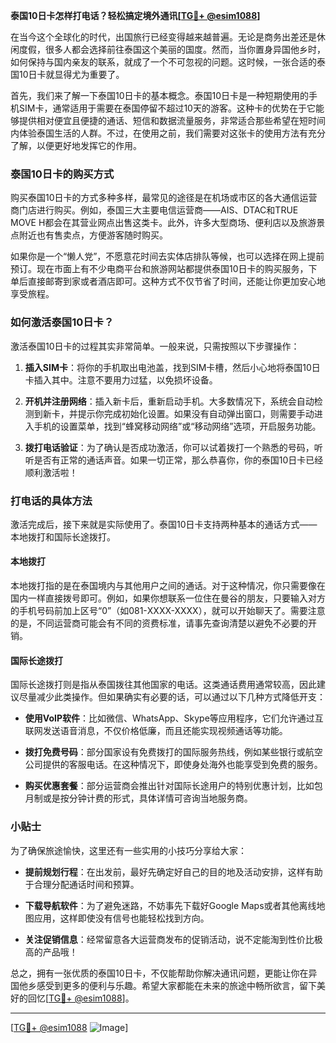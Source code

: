 **泰国10日卡怎样打电话？轻松搞定境外通讯[[TG💪+ @esim1088](https://t.me/s/esim1088)]**

在当今这个全球化的时代，出国旅行已经变得越来越普遍。无论是商务出差还是休闲度假，很多人都会选择前往泰国这个美丽的国度。然而，当你置身异国他乡时，如何保持与国内亲友的联系，就成了一个不可忽视的问题。这时候，一张合适的泰国10日卡就显得尤为重要了。

首先，我们来了解一下泰国10日卡的基本概念。泰国10日卡是一种短期使用的手机SIM卡，通常适用于需要在泰国停留不超过10天的游客。这种卡的优势在于它能够提供相对便宜且便捷的通话、短信和数据流量服务，非常适合那些希望在短时间内体验泰国生活的人群。不过，在使用之前，我们需要对这张卡的使用方法有充分了解，以便更好地发挥它的作用。

### 泰国10日卡的购买方式

购买泰国10日卡的方式多种多样，最常见的途径是在机场或市区的各大通信运营商门店进行购买。例如，泰国三大主要电信运营商——AIS、DTAC和TRUE MOVE H都会在其营业网点出售这类卡。此外，许多大型商场、便利店以及旅游景点附近也有售卖点，方便游客随时购买。

如果你是一个“懒人党”，不愿意花时间去实体店排队等候，也可以选择在网上提前预订。现在市面上有不少电商平台和旅游网站都提供泰国10日卡的购买服务，下单后直接邮寄到家或者酒店即可。这种方式不仅节省了时间，还能让你更加安心地享受旅程。

### 如何激活泰国10日卡？

激活泰国10日卡的过程其实非常简单。一般来说，只需按照以下步骤操作：

1. **插入SIM卡**：将你的手机取出电池盖，找到SIM卡槽，然后小心地将泰国10日卡插入其中。注意不要用力过猛，以免损坏设备。
   
2. **开机并注册网络**：插入新卡后，重新启动手机。大多数情况下，系统会自动检测到新卡，并提示你完成初始化设置。如果没有自动弹出窗口，则需要手动进入手机的设置菜单，找到“蜂窝移动网络”或“移动网络”选项，开启服务功能。

3. **拨打电话验证**：为了确认是否成功激活，你可以试着拨打一个熟悉的号码，听听是否有正常的通话声音。如果一切正常，那么恭喜你，你的泰国10日卡已经顺利激活啦！

### 打电话的具体方法

激活完成后，接下来就是实际使用了。泰国10日卡支持两种基本的通话方式——本地拨打和国际长途拨打。

#### 本地拨打

本地拨打指的是在泰国境内与其他用户之间的通话。对于这种情况，你只需要像在国内一样直接拨号即可。例如，如果你想联系一位住在曼谷的朋友，只要输入对方的手机号码前加上区号“0”（如081-XXXX-XXXX），就可以开始聊天了。需要注意的是，不同运营商可能会有不同的资费标准，请事先查询清楚以避免不必要的开销。

#### 国际长途拨打

国际长途拨打则是指从泰国拨往其他国家的电话。这类通话费用通常较高，因此建议尽量减少此类操作。但如果确实有必要的话，可以通过以下几种方式降低开支：

- **使用VoIP软件**：比如微信、WhatsApp、Skype等应用程序，它们允许通过互联网发送语音消息，不仅价格低廉，而且还能实现视频通话等功能。
  
- **拨打免费号码**：部分国家设有免费拨打的国际服务热线，例如某些银行或航空公司提供的客服电话。在这种情况下，即使身处海外也能享受到免费的服务。

- **购买优惠套餐**：部分运营商会推出针对国际长途用户的特别优惠计划，比如包月制或是按分钟计费的形式，具体详情可咨询当地服务商。

### 小贴士

为了确保旅途愉快，这里还有一些实用的小技巧分享给大家：

- **提前规划行程**：在出发前，最好先确定好自己的目的地及活动安排，这样有助于合理分配通话时间和预算。
  
- **下载导航软件**：为了避免迷路，不妨事先下载好Google Maps或者其他离线地图应用，这样即使没有信号也能轻松找到方向。
  
- **关注促销信息**：经常留意各大运营商发布的促销活动，说不定能淘到性价比极高的产品哦！

总之，拥有一张优质的泰国10日卡，不仅能帮助你解决通讯问题，更能让你在异国他乡感受到更多的便利与乐趣。希望大家都能在未来的旅途中畅所欲言，留下美好的回忆[[TG💪+ @esim1088](https://t.me/s/esim1088)]。

---

[[TG💪+ @esim1088](https://t.me/s/esim1088) ![Image](https://i.postimg.cc/4NQfJmqS/Snipaste-2025-05-13-00-14-12.png)]